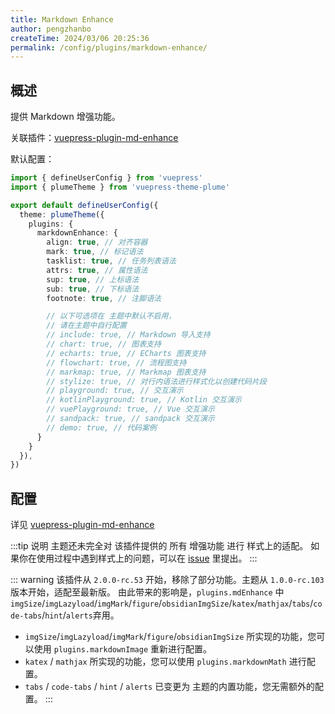 ```yaml
---
title: Markdown Enhance
author: pengzhanbo
createTime: 2024/03/06 20:25:36
permalink: /config/plugins/markdown-enhance/
---
```


## 概述

提供 Markdown 增强功能。

关联插件：[vuepress-plugin-md-enhance](https://plugin-md-enhance.vuejs.press/zh/)

默认配置：

```ts
import { defineUserConfig } from 'vuepress'
import { plumeTheme } from 'vuepress-theme-plume'

export default defineUserConfig({
  theme: plumeTheme({
    plugins: {
      markdownEnhance: {
        align: true, // 对齐容器
        mark: true, // 标记语法
        tasklist: true, // 任务列表语法
        attrs: true, // 属性语法
        sup: true, // 上标语法
        sub: true, // 下标语法
        footnote: true, // 注脚语法

        // 以下可选项在 主题中默认不启用，
        // 请在主题中自行配置
        // include: true, // Markdown 导入支持
        // chart: true, // 图表支持
        // echarts: true, // ECharts 图表支持
        // flowchart: true, // 流程图支持
        // markmap: true, // Markmap 图表支持
        // stylize: true, // 对行内语法进行样式化以创建代码片段
        // playground: true, // 交互演示
        // kotlinPlayground: true, // Kotlin 交互演示
        // vuePlayground: true, // Vue 交互演示
        // sandpack: true, // sandpack 交互演示
        // demo: true, // 代码案例
      }
    }
  }),
})
```

## 配置

详见 [vuepress-plugin-md-enhance](https://plugin-md-enhance.vuejs.press/zh/config.html)

:::tip 说明
主题还未完全对 该插件提供的 所有 增强功能 进行 样式上的适配。
如果你在使用过程中遇到样式上的问题，可以在 [issue](https://github.com/pengzhanbo/vuepress-theme-plume/issues) 里提出。
:::

::: warning
该插件从 `2.0.0-rc.53` 开始，移除了部分功能。主题从 `1.0.0-rc.103` 版本开始，适配至最新版。
由此带来的影响是，`plugins.mdEnhance` 中 `imgSize`/`imgLazyload`/`imgMark`/`figure`/`obsidianImgSize`/`katex`/`mathjax`/`tabs`/`code-tabs`/`hint`/`alerts`弃用。

- `imgSize`/`imgLazyload`/`imgMark`/`figure`/`obsidianImgSize` 所实现的功能，您可以使用 `plugins.markdownImage` 重新进行配置。
- `katex` / `mathjax` 所实现的功能，您可以使用 `plugins.markdownMath` 进行配置。
- `tabs` / `code-tabs` / `hint` / `alerts` 已变更为 主题的内置功能，您无需额外的配置。
:::
